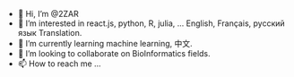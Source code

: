 - 👋 Hi, I’m @2ZAR
- 👀 I’m interested in react.js, python, R, julia, ... English, Français, русский язык Translation.
- 🌱 I’m currently learning machine learning, 中文.
- 💞️ I’m looking to collaborate on BioInformatics fields.
- 📫 How to reach me ... 

<!---
2ZAR/2ZAR is a ✨ special ✨ repository because its `README.md` (this file) appears on your GitHub profile.
You can click the Preview link to take a look at your changes.
---> 
